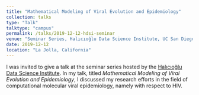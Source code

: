 ```yaml
---
title: "Mathematical Modeling of Viral Evolution and Epidemiology"
collection: talks
type: "Talk"
talktype: "campus"
permalink: /talks/2019-12-12-hdsi-seminar
venue: "Seminar Series, Halıcıoğlu Data Science Institute, UC San Diego"
date: 2019-12-12
location: "La Jolla, California"
---
```


I was invited to give a talk at the seminar series hosted by the <a href="https://datascience.ucsd.edu/" target="_blank">Halıcıoğlu Data Science Institute</a>. In my talk, titled <i>Mathematical Modeling of Viral Evolution and Epidemiology</i>, I discussed my research efforts in the field of computational molecular viral epidemiology, namely with respect to HIV.

